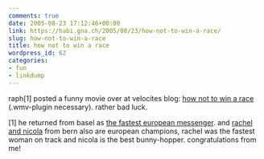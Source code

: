 ```yaml
---
comments: true
date: 2005-08-23 17:12:46+00:00
link: https://habi.gna.ch/2005/08/23/how-not-to-win-a-race/
slug: how-not-to-win-a-race
title: how not to win a race
wordpress_id: 62
categories:
- fun
- linkdump
---
```



raph[1] posted a funny movie over at velocites blog: [how not to win a race](http://www.blennus.com/index.php?option=content&task=view&id=443&Itemid=) (.wmv-plugin necessary). rather bad luck.



[1] he returned from basel as [the fastest european messenger](http://velocite.ch/weblogtoo/?p=180). and [rachel and nicola](https://velokurierbern.ch/popup.html) from bern also are european champions, rachel was the fastest woman on track and nicola is the best bunny-hopper. congratulations from me!

